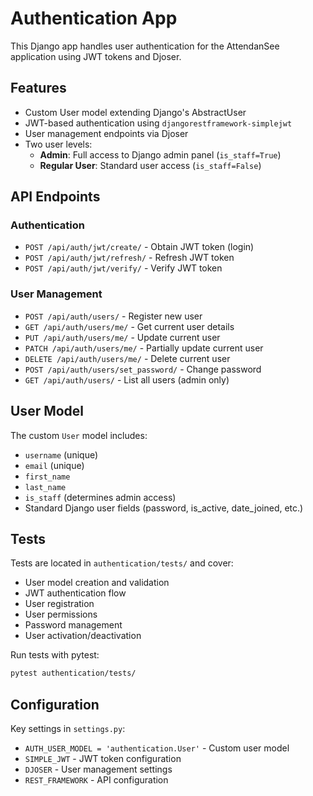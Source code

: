 # Authentication App

This Django app handles user authentication for the AttendanSee application using JWT tokens and Djoser.

## Features

- Custom User model extending Django's AbstractUser
- JWT-based authentication using `djangorestframework-simplejwt`
- User management endpoints via Djoser
- Two user levels:
  - **Admin**: Full access to Django admin panel (`is_staff=True`)
  - **Regular User**: Standard user access (`is_staff=False`)

## API Endpoints

### Authentication
- `POST /api/auth/jwt/create/` - Obtain JWT token (login)
- `POST /api/auth/jwt/refresh/` - Refresh JWT token
- `POST /api/auth/jwt/verify/` - Verify JWT token

### User Management
- `POST /api/auth/users/` - Register new user
- `GET /api/auth/users/me/` - Get current user details
- `PUT /api/auth/users/me/` - Update current user
- `PATCH /api/auth/users/me/` - Partially update current user
- `DELETE /api/auth/users/me/` - Delete current user
- `POST /api/auth/users/set_password/` - Change password
- `GET /api/auth/users/` - List all users (admin only)

## User Model

The custom `User` model includes:
- `username` (unique)
- `email` (unique)
- `first_name`
- `last_name`
- `is_staff` (determines admin access)
- Standard Django user fields (password, is_active, date_joined, etc.)

## Tests

Tests are located in `authentication/tests/` and cover:
- User model creation and validation
- JWT authentication flow
- User registration
- User permissions
- Password management
- User activation/deactivation

Run tests with pytest:
```bash
pytest authentication/tests/
```

## Configuration

Key settings in `settings.py`:
- `AUTH_USER_MODEL = 'authentication.User'` - Custom user model
- `SIMPLE_JWT` - JWT token configuration
- `DJOSER` - User management settings
- `REST_FRAMEWORK` - API configuration
